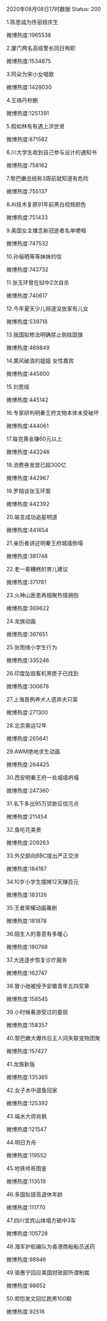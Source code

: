 2020年08月08日17时数据
Status: 200

1.陈思诚为佟丽娅庆生

微博热度:1965538

2.厦门两名高级警长同日殉职

微博热度:1534875

3.阿朵为宋小女唱歌

微博热度:1428030

4.王珞丹秒删

微博热度:1251391

5.假如林有有遇上洪世贤

微博热度:871582

6.川大学生收到自己参与设计的通知书

微博热度:758162

7.黎巴嫩总统称3周前就知道有危险

微博热度:755137

8.AI技术复原91年前黑白视频颜色

微博热度:751433

9.美国女主播念新冠逝者名单哽咽

微博热度:747532

10.孙俪晒等等妹妹的信

微博热度:743732

11.张玉环曾在狱中2次自杀

微博热度:740617

12.今年夏天少儿频道没放家有儿女

微博热度:539718

13.我国拟修法明确禁止倒挂国旗

微博热度:469849

14.乘风破浪的姐姐 女性嘉宾

微博热度:445600

15.刘思瑶

微博热度:445142

16.专家研判明秦王府文物本体未受破坏

微博热度:444061

17.每克黄金赚60元以上

微博热度:443246

18.消费券发放已超300亿

微博热度:442967

19.罗翔谈张玉环案

微博热度:442392

20.喻言成功追星明道

微博热度:441654

21.亲历者讲述明秦王府城墙倒塌

微博热度:381748

22.老一辈糟糕的育儿建议

微博热度:371781

23.火神山医患再相聚热情拥抱

微博热度:369622

24.龙族动画

微博热度:367651

25.张雨绮小学生行为

微博热度:335246

26.印度坠毁客机黑匣子已找到

微博热度:300678

27.上海首例养犬人遗弃犬只案

微博热度:271300

28.北京奥运12年

微博热度:265641

29.AWM绝地求生动画

微博热度:264425

30.西安明秦王府一处城墙坍塌

微博热度:247360

31.名下多出95万贷款征信污点

微博热度:211454

32.鱼吃花美景

微博热度:209263

33.外交部向BBC提出严正交涉

微博热度:184187

34.10岁小学生摆摊12天赚百元

微博热度:183126

35.王者荣耀动画番剧

微博热度:181878

36.陌生人的善意有多暖心

微博热度:180768

37.大连逐步恢复诊疗服务

微博热度:162747

38.冒小驰被授予安徽青年五四奖章

微博热度:158545

39.小时候春游受过的委屈

微博热度:158357

40.黎巴嫩大爆炸后主人同失联宠物团聚

微博热度:157427

41.龙族新版

微博热度:135365

42.女子水中遛鱼回家

微博热度:125392

43.端水大师肖枫

微博热度:121547

44.明日方舟

微博热度:119552

45.地铁帅哥图鉴

微博热度:113519

46.多国拟提高退休年龄

微博热度:111770

47.四川宜宾山体塌方砸中3车

微博热度:105728

48.海军护航编队为香港商船船员送药

微博热度:98946

49.骆惠宁回应美国财政部所谓制裁

微博热度:98652

50.郑恺发文回忆跑男100期

微博热度:92516

